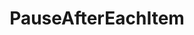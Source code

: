 ---
optionsClassName: PauseAfterEachItemOptions
optionsClassFullName: MigrationTools.Enrichers.PauseAfterEachItemOptions
configurationSamples:
- name: confinguration.json
  description: 
  code: >-
    {
      "MigrationTools": {
        "Processors": {
          "*": {
            "Enrichers": [
              {
                "ProcessorEnricherType": "PauseAfterEachItem",
                "Enabled": false,
                "RefName": null
              }
            ]
          }
        }
      }
    }
  sampleFor: MigrationTools.Enrichers.PauseAfterEachItemOptions
- name: defaults
  description: 
  code: >-
    {
      "MigrationTools": {
        "ProcessorEnricherDefaults": {
          "PauseAfterEachItem": []
        }
      }
    }
  sampleFor: MigrationTools.Enrichers.PauseAfterEachItemOptions
- name: Classic
  description: 
  code: >-
    {
      "$type": "PauseAfterEachItemOptions",
      "Enabled": false
    }
  sampleFor: MigrationTools.Enrichers.PauseAfterEachItemOptions
description: missng XML code comments
className: PauseAfterEachItem
typeName: ProcessorEnrichers
architecture: 
options:
- parameterName: Enabled
  type: Boolean
  description: If enabled this will run this migrator
  defaultValue: true
- parameterName: RefName
  type: String
  description: For internal use
  defaultValue: missng XML code comments
status: missng XML code comments
processingTarget: missng XML code comments
classFile: /src/MigrationTools/Processors/Enrichers/PauseAfterEachItem.cs
optionsClassFile: /src/MigrationTools/Processors/Enrichers/PauseAfterEachItemOptions.cs

redirectFrom:
- /Reference/ProcessorEnrichers/PauseAfterEachItemOptions/
layout: reference
toc: true
permalink: /Reference/ProcessorEnrichers/PauseAfterEachItem/
title: PauseAfterEachItem
categories:
- ProcessorEnrichers
- 
topics:
- topic: notes
  path: /docs/Reference/ProcessorEnrichers/PauseAfterEachItem-notes.md
  exists: false
  markdown: ''
- topic: introduction
  path: /docs/Reference/ProcessorEnrichers/PauseAfterEachItem-introduction.md
  exists: false
  markdown: ''

---